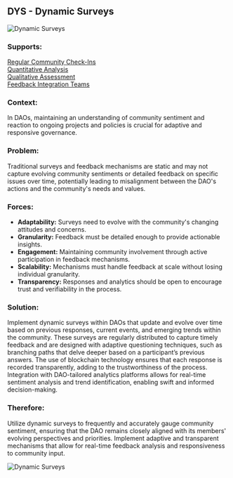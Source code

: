 ## DYS - Dynamic Surveys

![Dynamic Surveys](./output/illustrations/dynamic_surveys.png)

### Supports:

[Regular Community Check-Ins](./regular_community_check_ins.html)   
[Quantitative Analysis](./quantitative_analysis.html)   
[Qualitative Assessment](./qualitative_assessment.html)   
[Feedback Integration Teams](./feedback_integration_teams.html)  


### Context:

In DAOs, maintaining an understanding of community sentiment and reaction to ongoing projects and policies is crucial for adaptive and responsive governance.

### Problem:

Traditional surveys and feedback mechanisms are static and may not capture evolving community sentiments or detailed feedback on specific issues over time, potentially leading to misalignment between the DAO's actions and the community's needs and values.

### Forces:

- **Adaptability:** Surveys need to evolve with the community's changing attitudes and concerns.
- **Granularity:** Feedback must be detailed enough to provide actionable insights.
- **Engagement:** Maintaining community involvement through active participation in feedback mechanisms.
- **Scalability:** Mechanisms must handle feedback at scale without losing individual granularity.
- **Transparency:** Responses and analytics should be open to encourage trust and verifiability in the process.

### Solution:

Implement dynamic surveys within DAOs that update and evolve over time based on previous responses, current events, and emerging trends within the community. These surveys are regularly distributed to capture timely feedback and are designed with adaptive questioning techniques, such as branching paths that delve deeper based on a participant’s previous answers. The use of blockchain technology ensures that each response is recorded transparently, adding to the trustworthiness of the process. Integration with DAO-tailored analytics platforms allows for real-time sentiment analysis and trend identification, enabling swift and informed decision-making.

### Therefore:

Utilize dynamic surveys to frequently and accurately gauge community sentiment, ensuring that the DAO remains closely aligned with its members' evolving perspectives and priorities. Implement adaptive and transparent mechanisms that allow for real-time feedback analysis and responsiveness to community input.

![Dynamic Surveys](./output/dynamic_surveys_specific_graph.png)